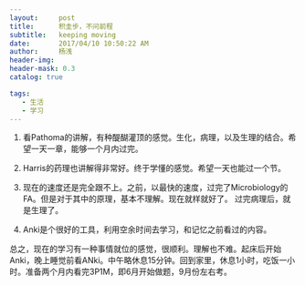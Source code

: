 ```yaml
---
layout:     post
title:      积圭步，不问前程
subtitle:   keeping moving
date:       2017/04/10 10:50:22 AM 
author:     杨浅
header-img: 
header-mask: 0.3
catalog: true

tags:
   - 生活
   - 学习
---
```

1. 看Pathoma的讲解，有种醍醐灌顶的感觉。生化，病理，以及生理的结合。希望一天一章，能够一个月内过完。

2. Harris的药理也讲解得非常好。终于学懂的感觉。希望一天也能过一个节。

3. 现在的速度还是完全跟不上。之前，以最快的速度，过完了Microbiology的FA。但是对于其中的原理，基本不理解。现在就样就好了。 过完病理后，就是生理了。

4. Anki是个很好的工具，利用空余时间去学习，和记忆之前看过的内容。

总之，现在的学习有一种事情就位的感觉，很顺利。理解也不难。起床后开始Anki，晚上睡觉前看ANki。中午略休息15分钟。回到家里，休息1小时，吃饭一小时。准备两个月内看完3P1M，即6月开始做题，9月份左右考。
